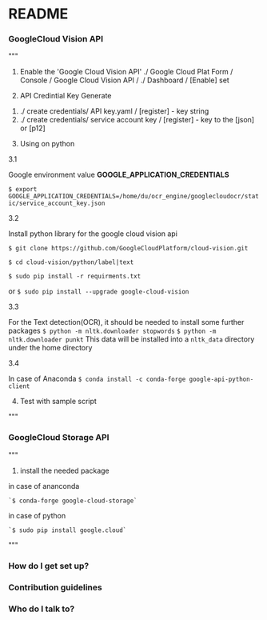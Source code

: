 # README #
     
### GoogleCloud Vision API ###

"""

1. Enable the 'Google Cloud Vision API'
 ./ Google Cloud Plat Form / Console / Google Cloud Vision API /
 ./ Dashboard / [Enable] set


2. API Credintial Key Generate
 1) ./ create credentials/ API key.yaml / [register] - key string
 2) ./ create credentials/ service account key / [register] - key to the [json] or [p12] 
 
 
3. Using on python 
 
 3.1
 
 Google environment value **GOOGLE_APPLICATION_CREDENTIALS**
 
  `$ export GOOGLE_APPLICATION_CREDENTIALS=/home/du/ocr_engine/googlecloudocr/static/service_account_key.json`
 
 3.2
 
 Install python library for the google cloud vision api
 
  `$ git clone https://github.com/GoogleCloudPlatform/cloud-vision.git`
  
  `$ cd cloud-vision/python/label|text`
  
  `$ sudo pip install -r requirments.txt`
  
   or `$ sudo pip install --upgrade google-cloud-vision`
 
 3.3
 
 For the Text detection(OCR), it should be needed to install some further packages
  `$ python -m nltk.downloader stopwords`
  `$ python -m nltk.downloader punkt`
  This data will be installed into a `nltk_data` directory under the home directory

  3.4
  
  In case of Anaconda
   `$ conda install -c conda-forge google-api-python-client`
   
4. Test with sample script

"""

### GoogleCloud Storage API ###
"""

1. install the needed package
 
 in case of ananconda
  
    `$ conda-forge google-cloud-storage`
 in case of python
  
    `$ sudo pip install google.cloud`

"""
### How do I get set up? ###

### Contribution guidelines ###


### Who do I talk to? ###

